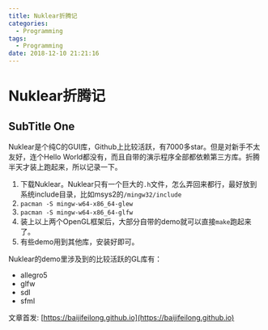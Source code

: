 ```yaml
---
title: Nuklear折腾记
categories:
  - Programming
tags:
  - Programming
date: 2018-12-10 21:21:16
---
```


# Nuklear折腾记

## SubTitle One

Nuklear是个纯C的GUI库，Github上比较活跃，有7000多star。但是对新手不太友好，连个Hello World都没有，而且自带的演示程序全部都依赖第三方库。折腾半天才装上跑起来，所以记录一下。

1. 下载Nuklear。Nuklear只有一个巨大的`.h`文件，怎么弄回来都行，最好放到系统include目录，比如msys2的`/mingw32/include`
2. `pacman -S mingw-w64-x86_64-glew`
3. `pacman -S mingw-w64-x86_64-glfw`
4. 装上以上两个OpenGL框架后，大部分自带的demo就可以直接`make`跑起来了。
5. 有些demo用到其他库，安装好即可。

Nuklear的demo里涉及到的比较活跃的GL库有：

- allegro5
- glfw
- sdl
- sfml

<!--more-->

文章首发: [https://baijifeilong.github.io](https://baijifeilong.github.io)
